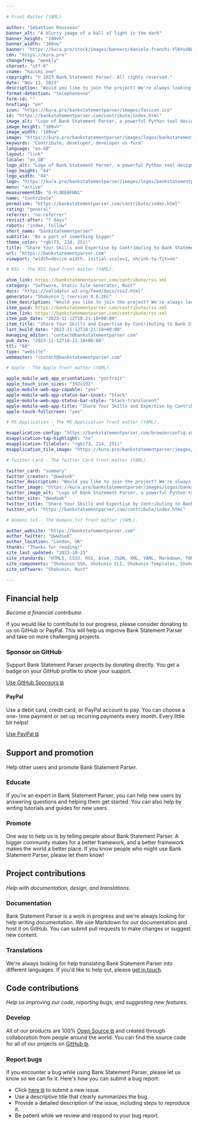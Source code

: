 ```yaml
---

# Front Matter (YAML)

author: "Sebastien Rousseau"
banner_alt: "A blurry image of a ball of light in the dark"
banner_height: "100vh"
banner_width: "100vw"
banner: "https://kura.pro/stock/images/banners/daniele-franchi-Vl6YuVBLEys.webp"
cdn: "https://kura.pro"
changefreq: "weekly"
charset: "utf-8"
cname: "kaishi.one"
copyright: "© 2023 Bank Statement Parser. All rights reserved."
date: "Nov 12, 2023"
description: "Would you like to join the project? We're always looking for people with skills in both developing and using open source software."
format-detection: "telephone=no"
form-id: ""
hreflang: "en"
icon: "https://kura.pro/bankstatementparser/images/favicon.ico"
id: "https://bankstatementparser.com/contribute/index.html"
image_alt: "Logo of Bank Statement Parser, a powerful Python tool designed for quick, accurate financial data processing and insights extraction."
image_height: "100vh"
image_width: "100vw"
image: "https://kura.pro/bankstatementparser/images/logos/bankstatementparser.webp"
keywords: "Contribute, developer, developer us form"
language: "en-GB"
layout: "link"
locale: "en_GB"
logo_alt: "Logo of Bank Statement Parser, a powerful Python tool designed for quick, accurate financial data processing and insights extraction."
logo_height: "44"
logo_width: "44"
logo: "https://kura.pro/bankstatementparser/images/logos/bankstatementparser.webp"
menu: "active"
measurementID: "G-FL9DEBFHN1"
name: "Contribute"
permalink: "https://bankstatementparser.com/contribute/index.html"
rating: "general"
referrer: "no-referrer"
revisit-after: "7 days"
robots: "index, follow"
short_name: "bankstatementparser"
subtitle: "Be a part of something bigger"
theme_color: "rgb(73, 214, 251)"
title: "Share Your Skills and Expertise by Contributing to Bank Statement Parser"
url: "https://bankstatementparser.com"
viewport: "width=device-width, initial-scale=1, shrink-to-fit=no"

# RSS - The RSS feed front matter (YAML).

atom_link: https://bankstatementparser.com/contribute/rss.xml
category: "Software, Static Site Generator, Rust"
docs: "https://validator.w3.org/feed/docs/rss2.html"
generator: "Shokunin 🦀 (version 0.0.20)"
item_description: "Would you like to join the project? We're always looking for people with skills in both developing and using open source software."
item_guid: https://bankstatementparser.com/contribute/rss.xml
item_link: https://bankstatementparser.com/contribute/rss.xml
item_pub_date: "2023-11-12T18:21:18+00:00"
item_title: "Share Your Skills and Expertise by Contributing to Bank Statement Parser"
last_build_date: "2023-11-12T18:21:18+00:00"
managing_editor: "contact@bankstatementparser.com"
pub_date: "2023-11-12T18:21:18+00:00"
ttl: "60"
type: "website"
webmaster: "contact@bankstatementparser.com"

# Apple - The Apple front matter (YAML).

apple_mobile_web_app_orientations: "portrait"
apple_touch_icon_sizes: "192x192"
apple-mobile-web-app-capable: "yes"
apple-mobile-web-app-status-bar-inset: "black"
apple-mobile-web-app-status-bar-style: "black-translucent"
apple-mobile-web-app-title: "Share Your Skills and Expertise by Contributing to Bank Statement Parser"
apple-touch-fullscreen: "yes"

# MS Application - The MS Application front matter (YAML).

msapplication-config: "https://bankstatementparser.com/browserconfig.xml"
msapplication-tap-highlight: "no"
msapplication-TileColor: "rgb(73, 214, 251)"
msapplication_tile_image: "https://kura.pro/bankstatementparser/images/logos/bankstatementparser.webp"

# Twitter Card - The Twitter Card front matter (YAML).

twitter_card: "summary"
twitter_creator: "@wwdseb"
twitter_description: "Would you like to join the project? We're always looking for people with skills in both developing and using open source software."
twitter_image: "https://kura.pro/bankstatementparser/images/logos/bankstatementparser.webp"
twitter_image_alt: "Logo of Bank Statement Parser, a powerful Python tool designed for quick, accurate financial data processing and insights extraction."
twitter_site: "@wwdseb"
twitter_title: "Share Your Skills and Expertise by Contributing to Bank Statement Parser"
twitter_url: "https://bankstatementparser.com/contribute/index.html"

# Humans.txt - The Humans.txt front matter (YAML).

author_website: "https://bankstatementparser.com"
author_twitter: "@wwdseb"
author_location: "London, UK"
thanks: "Thanks for reading!"
site_last_updated: "2023-10-25"
site_standards: "HTML5, CSS3, RSS, Atom, JSON, XML, YAML, Markdown, TOML"
site_components: "Shokunin SSG, Shokunin CLI, Shokunin Templates, Shokunin Themes, Kaishi SSG, Kaishi CLI, Kaishi Templates, Kaishi Themes"
site_software: "Shokunin, Rust"

---
```


<!-- markdownlint-disable MD033 MD041 -->
<div class="row g-4 py-5 row-cols-1 row-cols-lg-2">
<div class="p-3">
<div class="card bg-light text-dark p-5 h-100">
<div class="card-body">
<!-- markdownlint-enable MD033 MD041 -->

## Financial help

*Become a financial contributor.*

If you would like to contribute to our progress, please consider donating to us
on GitHub or PayPal. This will help us improve Bank Statement Parser and take on more
challenging projects.

### Sponsor on GitHub

Support Bank Statement Parser projects by donating directly. You get a badge on your
GitHub profile to show your support.

[Use GitHub Sponsors ⧉](https://github.com/sponsors/sebastienrousseau)

#### PayPal

Use a debit card, credit card, or PayPal account to pay. You can choose a one-
time payment or set up recurring payments every month. Every little bit helps!

[Use PayPal ⧉](https://paypal.me/wwdseb)

<!-- markdownlint-disable MD033 MD041 -->
</div></div></div>
<div class="p-3">
<div class="card bg-dark text-light p-5 h-100">
<div class="card-body">
<!-- markdownlint-enable MD033 MD041 -->

## Support and promotion

Help other users and promote Bank Statement Parser.

### Educate

If you're an expert in Bank Statement Parser, you can help new users by answering
questions and helping them get started. You can also help by writing tutorials
and guides for new users.

### Promote

One way to help us is by telling people about Bank Statement Parser. A bigger community
makes for a better framework, and a better framework makes the world a better
place. If you know people who might use Bank Statement Parser, please let them know!

<!-- markdownlint-disable MD033 MD041 -->
</div></div></div>
<div class="p-3">
<div class="card bg-dark text-light p-5 h-100">
<div class="card-body">


## Project contributions

*Help with documentation, design, and translations.*

### Documentation

Bank Statement Parser is a work in progress and we're always looking for help writing
documentation. We use Markdown for our documentation and host it on GitHub. You
can submit pull requests to make changes or suggest new content.

### Translations

We're always looking for help translating Bank Statement Parser into different
languages. If you'd like to help out, please [get in touch](/contact/index.html).

<!-- markdownlint-disable MD033 MD041 -->
</div></div></div>
<div class="p-3">
<div class="card bg-white text-dark p-5 h-100">
<div class="card-body">
<!-- markdownlint-enable MD033 MD041 -->

## Code contributions

*Help us improving our code, reporting bugs, and suggesting new features.*

### Develop

All of our products are 100% [Open Source ⧉][0] and created through collaboration
from people around the world. You can find the source code for all of our
projects on [GitHub ⧉][1].

### Report bugs

If you encounter a bug while using Bank Statement Parser, please let us know so we can
fix it. Here's how you can submit a bug report:

- Click [here ⧉][2] to submit a new issue.
- Use a descriptive title that clearly summarizes the bug.
- Provide a detailed description of the issue, including steps to reproduce it.
- Be patient while we review and respond to your bug report.

<!-- markdownlint-disable MD033 MD041 -->
</div></div></div>
</div>
<!-- markdownlint-enable MD033 MD041 -->

[0]: https://opensource.org/osd/
[1]: https://github.com/sebastienrousseau/bankstatementparser
[2]: https://github.com/sebastienrousseau/bankstatementparser/issues/new